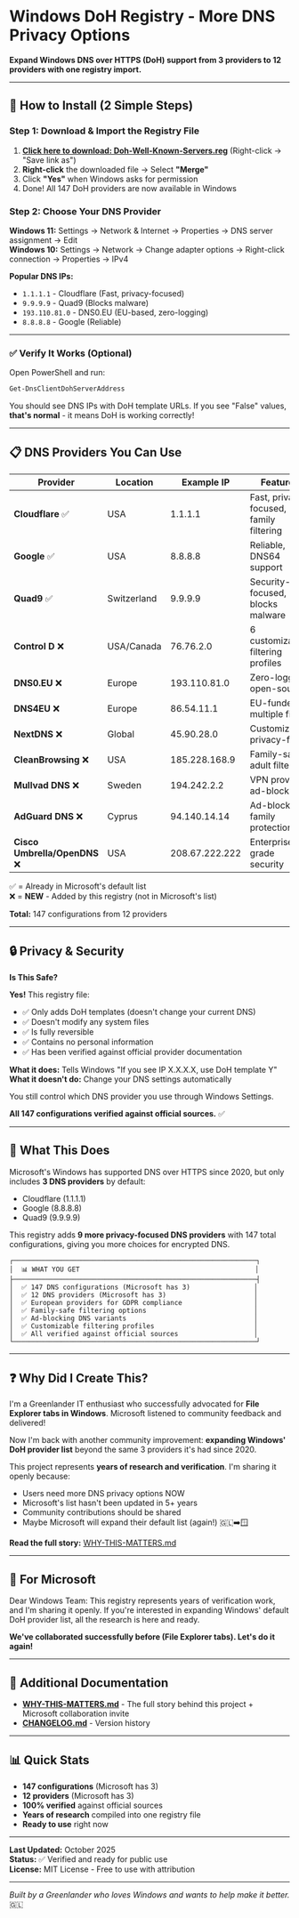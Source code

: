 # Windows DoH Registry - More DNS Privacy Options

**Expand Windows DNS over HTTPS (DoH) support from 3 providers to 12 providers with one registry import.**

---

## 🚀 How to Install (2 Simple Steps)

### Step 1: Download & Import the Registry File
1. **[Click here to download: Doh-Well-Known-Servers.reg](Doh-Well-Known-Servers.reg)** (Right-click → "Save link as")
2. **Right-click** the downloaded file → Select **"Merge"**
3. Click **"Yes"** when Windows asks for permission
4. Done! All 147 DoH providers are now available in Windows

### Step 2: Choose Your DNS Provider
**Windows 11:** Settings → Network & Internet → Properties → DNS server assignment → Edit  
**Windows 10:** Settings → Network → Change adapter options → Right-click connection → Properties → IPv4

**Popular DNS IPs:**
- `1.1.1.1` - Cloudflare (Fast, privacy-focused)
- `9.9.9.9` - Quad9 (Blocks malware)
- `193.110.81.0` - DNS0.EU (EU-based, zero-logging)
- `8.8.8.8` - Google (Reliable)

---

### ✅ Verify It Works (Optional)
Open PowerShell and run:
```powershell
Get-DnsClientDohServerAddress
```
You should see DNS IPs with DoH template URLs. If you see "False" values, **that's normal** - it means DoH is working correctly!

---

## 📋 DNS Providers You Can Use

| Provider | Location | Example IP | Features |
|----------|----------|------------|----------|
| **Cloudflare** ✅ | USA | 1.1.1.1 | Fast, privacy-focused, family filtering |
| **Google** ✅ | USA | 8.8.8.8 | Reliable, DNS64 support |
| **Quad9** ✅ | Switzerland | 9.9.9.9 | Security-focused, blocks malware |
| **Control D** ❌ | USA/Canada | 76.76.2.0 | 6 customizable filtering profiles |
| **DNS0.EU** ❌ | Europe | 193.110.81.0 | Zero-logging, open-source |
| **DNS4EU** ❌ | Europe | 86.54.11.1 | EU-funded, multiple filters |
| **NextDNS** ❌ | Global | 45.90.28.0 | Customizable, privacy-first |
| **CleanBrowsing** ❌ | USA | 185.228.168.9 | Family-safe, adult filter |
| **Mullvad DNS** ❌ | Sweden | 194.242.2.2 | VPN provider, ad-blocking |
| **AdGuard DNS** ❌ | Cyprus | 94.140.14.14 | Ad-blocking, family protection |
| **Cisco Umbrella/OpenDNS** ❌ | USA | 208.67.222.222 | Enterprise-grade security |

✅ = Already in Microsoft's default list  
❌ = **NEW** - Added by this registry (not in Microsoft's list)

**Total:** 147 configurations from 12 providers

---

## 🔒 Privacy & Security

**Is This Safe?**

**Yes!** This registry file:
- ✅ Only adds DoH templates (doesn't change your current DNS)
- ✅ Doesn't modify any system files
- ✅ Is fully reversible
- ✅ Contains no personal information
- ✅ Has been verified against official provider documentation

**What it does:** Tells Windows "If you see IP X.X.X.X, use DoH template Y"  
**What it doesn't do:** Change your DNS settings automatically

You still control which DNS provider you use through Windows Settings.

**All 147 configurations verified against official sources.** ✅

---

## 🎯 What This Does

Microsoft's Windows has supported DNS over HTTPS since 2020, but only includes **3 DNS providers** by default:
- Cloudflare (1.1.1.1)
- Google (8.8.8.8)
- Quad9 (9.9.9.9)

This registry adds **9 more privacy-focused DNS providers** with 147 total configurations, giving you more choices for encrypted DNS.

```
┌─────────────────────────────────────────────────────────────┐
│  📊 WHAT YOU GET                                            │
├─────────────────────────────────────────────────────────────┤
│  ✅ 147 DNS configurations (Microsoft has 3)                │
│  ✅ 12 DNS providers (Microsoft has 3)                      │
│  ✅ European providers for GDPR compliance                  │
│  ✅ Family-safe filtering options                           │
│  ✅ Ad-blocking DNS variants                                │
│  ✅ Customizable filtering profiles                         │
│  ✅ All verified against official sources                   │
└─────────────────────────────────────────────────────────────┘
```

---

## ❓ Why Did I Create This?

I'm a Greenlander IT enthusiast who successfully advocated for **File Explorer tabs in Windows**. Microsoft listened to community feedback and delivered!

Now I'm back with another community improvement: **expanding Windows' DoH provider list** beyond the same 3 providers it's had since 2020.

This project represents **years of research and verification**. I'm sharing it openly because:
- Users need more DNS privacy options NOW
- Microsoft's list hasn't been updated in 5+ years
- Community contributions should be shared
- Maybe Microsoft will expand their default list (again!) 🇬🇱➡️🪟

**Read the full story:** [WHY-THIS-MATTERS.md](WHY-THIS-MATTERS.md)

---

## 🤝 For Microsoft

Dear Windows Team: This registry represents years of verification work, and I'm sharing it openly. If you're interested in expanding Windows' default DoH provider list, all the research is here and ready.

**We've collaborated successfully before (File Explorer tabs). Let's do it again!**

---

## 📖 Additional Documentation

- **[WHY-THIS-MATTERS.md](WHY-THIS-MATTERS.md)** - The full story behind this project + Microsoft collaboration invite
- **[CHANGELOG.md](CHANGELOG.md)** - Version history

---

## 📊 Quick Stats

- **147 configurations** (Microsoft has 3)
- **12 providers** (Microsoft has 3)
- **100% verified** against official sources
- **Years of research** compiled into one registry file
- **Ready to use** right now

---

**Last Updated:** October 2025  
**Status:** ✅ Verified and ready for public use  
**License:** MIT License - Free to use with attribution

---

*Built by a Greenlander who loves Windows and wants to help make it better.* 🇬🇱
